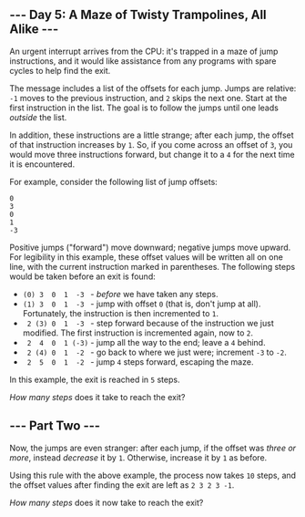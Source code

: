 <article class="day-desc"><h2>--- Day 5: A Maze of Twisty Trampolines, All Alike ---</h2><p>An urgent <span title="Later, on its turn, it sends you a sorcery.">interrupt</span> arrives from the CPU: it's trapped in a maze of jump instructions, and it would like assistance from any programs with spare cycles to help find the exit.</p>
<p>The message includes a list of the offsets for each jump. Jumps are relative: <code>-1</code> moves to the previous instruction, and <code>2</code> skips the next one. Start at the first instruction in the list. The goal is to follow the jumps until one leads <em>outside</em> the list.</p>
<p>In addition, these instructions are a little strange; after each jump, the offset of that instruction increases by <code>1</code>. So, if you come across an offset of <code>3</code>, you would move three instructions forward, but change it to a <code>4</code> for the next time it is encountered.</p>
<p>For example, consider the following list of jump offsets:</p>
<pre><code>0
3
0
1
-3
</code></pre>
<p>Positive jumps ("forward") move downward; negative jumps move upward. For legibility in this example, these offset values will be written all on one line, with the current instruction marked in parentheses. The following steps would be taken before an exit is found:</p>
<ul>
<li><code>(0)&nbsp;3&nbsp;&nbsp;0&nbsp;&nbsp;1&nbsp;&nbsp;-3&nbsp;</code> - <em>before</em> we have taken any steps.</li>
<li><code>(1)&nbsp;3&nbsp;&nbsp;0&nbsp;&nbsp;1&nbsp;&nbsp;-3&nbsp;</code> - jump with offset <code>0</code> (that is, don't jump at all). Fortunately, the instruction is then incremented to <code>1</code>.</li>
<li><code>&nbsp;2&nbsp;(3)&nbsp;0&nbsp;&nbsp;1&nbsp;&nbsp;-3&nbsp;</code> - step forward because of the instruction we just modified. The first instruction is incremented again, now to <code>2</code>.</li>
<li><code>&nbsp;2&nbsp;&nbsp;4&nbsp;&nbsp;0&nbsp;&nbsp;1&nbsp;(-3)</code> - jump all the way to the end; leave a <code>4</code> behind.</li>
<li><code>&nbsp;2&nbsp;(4)&nbsp;0&nbsp;&nbsp;1&nbsp;&nbsp;-2&nbsp;</code> - go back to where we just were; increment <code>-3</code> to <code>-2</code>.</li>
<li><code>&nbsp;2&nbsp;&nbsp;5&nbsp;&nbsp;0&nbsp;&nbsp;1&nbsp;&nbsp;-2&nbsp;</code> - jump <code>4</code> steps forward, escaping the maze.</li>
</ul>
<p>In this example, the exit is reached in <code>5</code> steps.</p>
<p><em>How many steps</em> does it take to reach the exit?</p>
</article>
<article class="day-desc"><h2 id="part2">--- Part Two ---</h2><p>Now, the jumps are even stranger: after each jump, if the offset was <em>three or more</em>, instead <em>decrease</em> it by <code>1</code>. Otherwise, increase it by <code>1</code> as before.</p>
<p>Using this rule with the above example, the process now takes <code>10</code> steps, and the offset values after finding the exit are left as <code>2 3 2 3 -1</code>.</p>
<p><em>How many steps</em> does it now take to reach the exit?</p>
</article>
